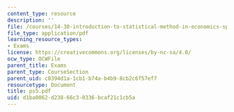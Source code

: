 ```yaml
---
content_type: resource
description: ''
file: /courses/14-30-introduction-to-statistical-method-in-economics-spring-2006/d1ba0062d23866c30336bcaf21c1cb5a_ps5.pdf
file_type: application/pdf
learning_resource_types:
- Exams
license: https://creativecommons.org/licenses/by-nc-sa/4.0/
ocw_type: OCWFile
parent_title: Exams
parent_type: CourseSection
parent_uid: c8394d1a-1cb1-b74a-b4b9-8cb2c6f57ef7
resourcetype: Document
title: ps5.pdf
uid: d1ba0062-d238-66c3-0336-bcaf21c1cb5a
---
```

